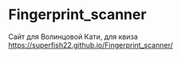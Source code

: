 # Fingerprint_scanner
Сайт для Волинцовой Кати, для квиза
https://superfish22.github.io/Fingerprint_scanner/

